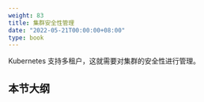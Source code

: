```yaml
---
weight: 83
title: 集群安全性管理
date: "2022-05-21T00:00:00+08:00"
type: book
---
```


Kubernetes 支持多租户，这就需要对集群的安全性进行管理。

## 本节大纲

